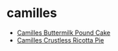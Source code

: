 # camilles

 * [Camilles Buttermilk Pound Cake](index/c/camilles-buttermilk-pound-cake.json)
 * [Camilles Crustless Ricotta Pie](index/c/camilles-crustless-ricotta-pie.json)
